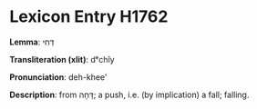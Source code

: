 # Lexicon Entry H1762

**Lemma**: דְּחִי

**Transliteration (xlit)**: dᵉchîy

**Pronunciation**: deh-khee'

**Description**:
from דָּחָה; a push, i.e. (by implication) a fall; falling.
